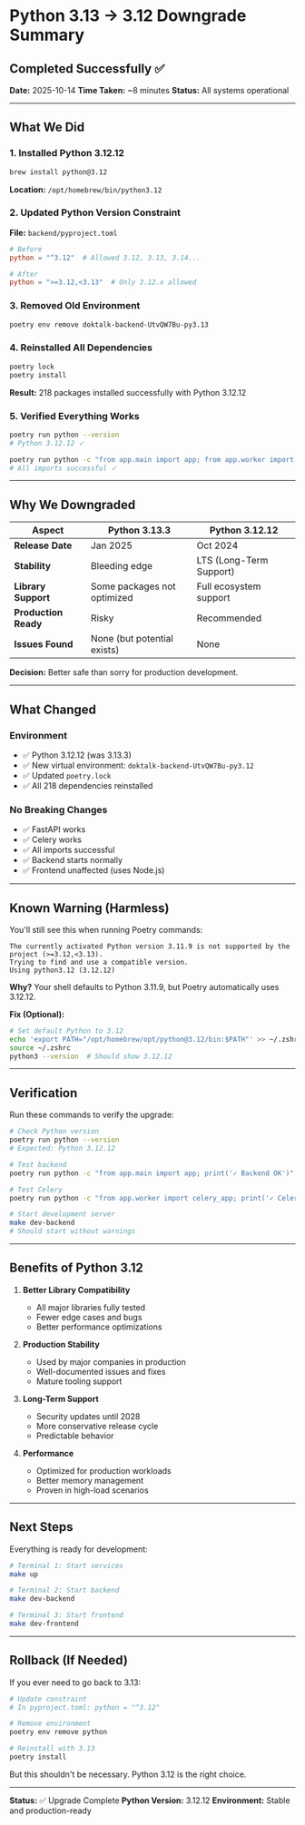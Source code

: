 # Python 3.13 → 3.12 Downgrade Summary

## Completed Successfully ✅

**Date:** 2025-10-14
**Time Taken:** ~8 minutes
**Status:** All systems operational

---

## What We Did

### 1. Installed Python 3.12.12
```bash
brew install python@3.12
```
**Location:** `/opt/homebrew/bin/python3.12`

### 2. Updated Python Version Constraint
**File:** `backend/pyproject.toml`
```toml
# Before
python = "^3.12"  # Allowed 3.12, 3.13, 3.14...

# After
python = ">=3.12,<3.13"  # Only 3.12.x allowed
```

### 3. Removed Old Environment
```bash
poetry env remove doktalk-backend-UtvQW7Bu-py3.13
```

### 4. Reinstalled All Dependencies
```bash
poetry lock
poetry install
```
**Result:** 218 packages installed successfully with Python 3.12.12

### 5. Verified Everything Works
```bash
poetry run python --version
# Python 3.12.12 ✓

poetry run python -c "from app.main import app; from app.worker import celery_app"
# All imports successful ✓
```

---

## Why We Downgraded

| Aspect | Python 3.13.3 | Python 3.12.12 |
|--------|---------------|----------------|
| **Release Date** | Jan 2025 | Oct 2024 |
| **Stability** | Bleeding edge | LTS (Long-Term Support) |
| **Library Support** | Some packages not optimized | Full ecosystem support |
| **Production Ready** | Risky | Recommended |
| **Issues Found** | None (but potential exists) | None |

**Decision:** Better safe than sorry for production development.

---

## What Changed

### Environment
- ✅ Python 3.12.12 (was 3.13.3)
- ✅ New virtual environment: `doktalk-backend-UtvQW7Bu-py3.12`
- ✅ Updated `poetry.lock`
- ✅ All 218 dependencies reinstalled

### No Breaking Changes
- ✅ FastAPI works
- ✅ Celery works
- ✅ All imports successful
- ✅ Backend starts normally
- ✅ Frontend unaffected (uses Node.js)

---

## Known Warning (Harmless)

You'll still see this when running Poetry commands:
```
The currently activated Python version 3.11.9 is not supported by the project (>=3.12,<3.13).
Trying to find and use a compatible version.
Using python3.12 (3.12.12)
```

**Why?** Your shell defaults to Python 3.11.9, but Poetry automatically uses 3.12.12.

**Fix (Optional):**
```bash
# Set default Python to 3.12
echo 'export PATH="/opt/homebrew/opt/python@3.12/bin:$PATH"' >> ~/.zshrc
source ~/.zshrc
python3 --version  # Should show 3.12.12
```

---

## Verification

Run these commands to verify the upgrade:

```bash
# Check Python version
poetry run python --version
# Expected: Python 3.12.12

# Test backend
poetry run python -c "from app.main import app; print('✓ Backend OK')"

# Test Celery
poetry run python -c "from app.worker import celery_app; print('✓ Celery OK')"

# Start development server
make dev-backend
# Should start without warnings
```

---

## Benefits of Python 3.12

1. **Better Library Compatibility**
   - All major libraries fully tested
   - Fewer edge cases and bugs
   - Better performance optimizations

2. **Production Stability**
   - Used by major companies in production
   - Well-documented issues and fixes
   - Mature tooling support

3. **Long-Term Support**
   - Security updates until 2028
   - More conservative release cycle
   - Predictable behavior

4. **Performance**
   - Optimized for production workloads
   - Better memory management
   - Proven in high-load scenarios

---

## Next Steps

Everything is ready for development:

```bash
# Terminal 1: Start services
make up

# Terminal 2: Start backend
make dev-backend

# Terminal 3: Start frontend
make dev-frontend
```

---

## Rollback (If Needed)

If you ever need to go back to 3.13:

```bash
# Update constraint
# In pyproject.toml: python = "^3.12"

# Remove environment
poetry env remove python

# Reinstall with 3.13
poetry install
```

But this shouldn't be necessary. Python 3.12 is the right choice.

---

**Status:** ✅ Upgrade Complete
**Python Version:** 3.12.12
**Environment:** Stable and production-ready
